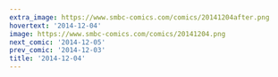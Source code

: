 ```yaml
---
extra_image: https://www.smbc-comics.com/comics/20141204after.png
hovertext: '2014-12-04'
image: https://www.smbc-comics.com/comics/20141204.png
next_comic: '2014-12-05'
prev_comic: '2014-12-03'
title: '2014-12-04'
---
```


